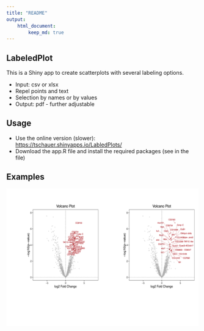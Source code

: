```yaml
---
title: "README"
output: 
    html_document:
        keep_md: true
---
```





## LabeledPlot

This is a Shiny app to create scatterplots with several labeling options.

* Input: csv or xlsx
* Repel points and text
* Selection by names or by values
* Output: pdf - further adjustable


## Usage

* Use the online version (slower): https://tschauer.shinyapps.io/LabledPlots/
* Download the app.R file and install the required packages (see in the file)


## Examples



<img src="README_files/figure-html/unnamed-chunk-1-1.png" style="display: block; margin: auto auto auto 0;" />



